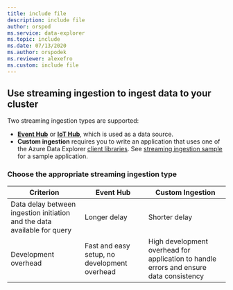 ```yaml
---
title: include file
description: include file
author: orspod
ms.service: data-explorer
ms.topic: include
ms.date: 07/13/2020
ms.author: orspodek
ms.reviewer: alexefro
ms.custom: include file
---
```

## Use streaming ingestion to ingest data to your cluster

Two streaming ingestion types are supported:

* [**Event Hub**](../ingest-data-event-hub.md) or [**IoT Hub**](../ingest-data-iot-hub.md), which is used as a data source.
* **Custom ingestion** requires you to write an application that uses one of the Azure Data Explorer [client libraries](../kusto/api/client-libraries.md). See [streaming ingestion sample](https://github.com/Azure/azure-kusto-samples-dotnet/tree/master/client/StreamingIngestionSample) for a sample application.

### Choose the appropriate streaming ingestion type

|Criterion|Event Hub|Custom Ingestion|
|---------|---------|---------|
|Data delay between ingestion initiation and the data available for query | Longer delay | Shorter delay  |
|Development overhead | Fast and easy setup, no development overhead | High development overhead for application to handle errors and ensure data consistency |